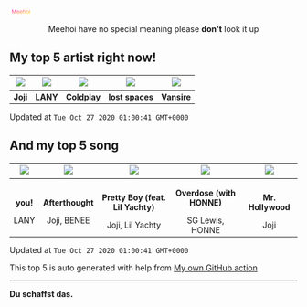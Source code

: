 [![Meehoi Logo](https://github.com/beam41/beam41/raw/master/mh.svg)](http://my.meehoi.me/)
<p align="center">Meehoi have no special meaning please <b>don't</b> look it up</p>

## My top 5 artist right now!
<!-- table start -->
|<img src="https://i.scdn.co/image/50c504c91a2ccd2b5f39837e6261463267b858a2">|<img src="https://i.scdn.co/image/e01b533f7d220c35549f13a32b3fc6a77f965280">|<img src="https://i.scdn.co/image/73a21de115738931d6c7760408ed367812b55ccd">|<img src="https://i.scdn.co/image/9f4f434b79246015baa1c91fb778404453f9795e">|<img src="https://i.scdn.co/image/81f5ac3b73f437052726cf5b413a6a8c98ed1b54">|
| :---: | :---: | :---: | :---: | :---: |
|<b>Joji</b>|<b>LANY</b>|<b>Coldplay</b>|<b>lost spaces</b>|<b>Vansire</b>|

Updated at `Tue Oct 27 2020 01:00:41 GMT+0000`
<!-- table end -->

## And my top 5 song
<!-- table song start -->
|<img src="https://i.scdn.co/image/ab67616d00001e02be813e62b1e1f5b8ea3dcb27">|<img src="https://i.scdn.co/image/ab67616d00001e0253f6fa0d2589c6a7174f4b81">|<img src="https://i.scdn.co/image/ab67616d00001e0253f6fa0d2589c6a7174f4b81">|<img src="https://i.scdn.co/image/ab67616d00001e02113ef593aa679b556f0659b2">|<img src="https://i.scdn.co/image/ab67616d00001e0253f6fa0d2589c6a7174f4b81">|
| :---: | :---: | :---: | :---: | :---: |
|<p><b>you!</b></p> LANY|<p><b>Afterthought</b></p> Joji, BENEE|<p><b>Pretty Boy (feat. Lil Yachty)</b></p> Joji, Lil Yachty|<p><b>Overdose (with HONNE)</b></p> SG Lewis, HONNE|<p><b>Mr. Hollywood</b></p> Joji|

Updated at `Tue Oct 27 2020 01:00:41 GMT+0000`
<!-- table song end -->

This top 5 is auto generated with help from [My own GitHub action](https://github.com/beam41/spotify-listening)

---

**Du schaffst das.**